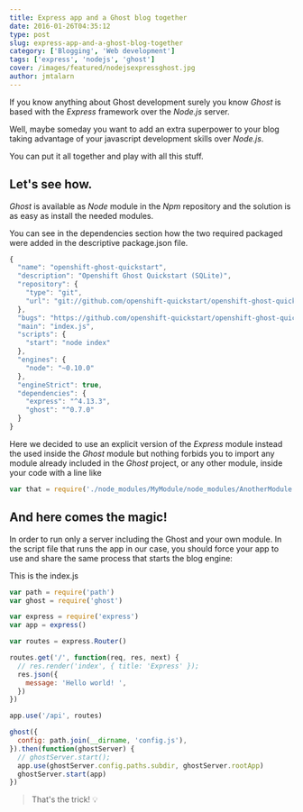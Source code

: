 ```yaml
---
title: Express app and a Ghost blog together
date: 2016-01-26T04:35:12
type: post
slug: express-app-and-a-ghost-blog-together
category: ['Blogging', 'Web development']
tags: ['express', 'nodejs', 'ghost']
cover: /images/featured/nodejsexpressghost.jpg
author: jmtalarn
---
```


If you know anything about Ghost development surely you know <em>Ghost</em> is based with the <em>Express</em> framework over the <em>Node.js</em> server.

Well, maybe someday you want to add an extra superpower to your blog taking advantage of your javascript development skills over <em>Node.js</em>.

You can put it all together and play with all this stuff.

<!--more-->

<h2 id="letsseehow">Let's see how.</h2>
<p><em>Ghost</em> is available as <em>Node</em> module in the <em>Npm</em> repository and the solution is as easy as install the needed modules.</p>
<p>You can see in the dependencies section how the two required packaged were added in the descriptive package.json file.</p>

```javascript
{
  "name": "openshift-ghost-quickstart",
  "description": "Openshift Ghost Quickstart (SQLite)",
  "repository": {
    "type": "git",
    "url": "git://github.com/openshift-quickstart/openshift-ghost-quickstart.git"
  },
  "bugs": "https://github.com/openshift-quickstart/openshift-ghost-quickstart/issues",
  "main": "index.js",
  "scripts": {
    "start": "node index"
  },
  "engines": {
    "node": "~0.10.0"
  },
  "engineStrict": true,
  "dependencies": {
    "express": "^4.13.3",
    "ghost": "^0.7.0"
  }
}
```

<p>Here we decided to use an explicit version of the <em>Express</em> module instead the used inside the <em>Ghost</em> module but nothing forbids you to import any module already included in the <em>Ghost</em> project, or any other module, inside your code with a line like</p>

```javascript
var that = require('./node_modules/MyModule/node_modules/AnotherModule')
```

<h2 id="andherecomesthemagic">And here comes the magic!</h2>
<p>In order to run only a server including the Ghost and your own module. In the script file that runs the app in our case, you should force your app to use and share the same process that starts the blog engine:</p>
<p>This is the index.js</p>

```javascript
var path = require('path')
var ghost = require('ghost')

var express = require('express')
var app = express()

var routes = express.Router()

routes.get('/', function(req, res, next) {
  // res.render('index', { title: 'Express' });
  res.json({
    message: 'Hello world! ',
  })
})

app.use('/api', routes)

ghost({
  config: path.join(__dirname, 'config.js'),
}).then(function(ghostServer) {
  // ghostServer.start();
  app.use(ghostServer.config.paths.subdir, ghostServer.rootApp)
  ghostServer.start(app)
})
```

<blockquote><p>That's the trick! 💡</p></blockquote>
